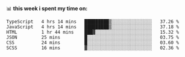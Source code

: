 📊 **this week i spent my time on:**
<!--START_SECTION:waka-->

```text
TypeScript   4 hrs 14 mins   █████████▒░░░░░░░░░░░░░░░   37.26 %
JavaScript   4 hrs 14 mins   █████████▒░░░░░░░░░░░░░░░   37.18 %
HTML         1 hr 44 mins    ███▓░░░░░░░░░░░░░░░░░░░░░   15.32 %
JSON         25 mins         █░░░░░░░░░░░░░░░░░░░░░░░░   03.75 %
CSS          24 mins         █░░░░░░░░░░░░░░░░░░░░░░░░   03.60 %
SCSS         16 mins         ▓░░░░░░░░░░░░░░░░░░░░░░░░   02.36 %
```

<!--END_SECTION:waka-->
